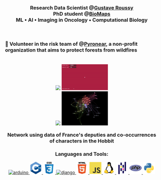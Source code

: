 <h3 align="center"> Research Data Scientist @<a href="https://www.gustaveroussy.fr/">Gustave Roussy</a> <br> PhD student @<a href="https://www.biomaps.universite-paris-saclay.fr/">BioMaps</a> <br> ML • AI • Imaging in Oncology • Computational Biology<h3>

<br/>
<div>
  <p> 🌱 Volunteer in the risk team of @<a href="pyronear.org">Pyronear</a>, a non-profit organization that aims to protect forests from wildfires </p>
</div>
<br>
<div align="center">
  <img src="https://github.com/juldpnt/juldpnt/blob/main/gol_1.gif?raw=true" width="30%"/>
  <img src="https://github.com/juldpnt/juldpnt/blob/main/gol_3.gif?raw=true" width="30%"/>
</div>
<div align="center">
  <img src="https://github.com/juldpnt/juldpnt/blob/main/deputes_compressed.png?raw=true" width="30%"/>
  <img src="https://github.com/juldpnt/juldpnt/blob/main/centrality.png?raw=true" width="30%"/>
  <p> Network using data of France's deputies and co-occurrences of characters in the Hobbit</p>
</div>

<h3 align="center">Languages and Tools:</h3>
<p align="center"> 
<a href="https://www.arduino.cc/" target="_blank" rel="noreferrer"> <img src="https://cdn.worldvectorlogo.com/logos/arduino-1.svg" alt="arduino" width="40" height="40"/> </a> 
<a href="https://www.w3schools.com/cpp/" target="_blank" rel="noreferrer"> <img src="https://raw.githubusercontent.com/devicons/devicon/master/icons/cplusplus/cplusplus-original.svg" alt="cplusplus" width="40" height="40"/> </a> 
<a href="https://www.w3schools.com/css/" target="_blank" rel="noreferrer"> <img src="https://raw.githubusercontent.com/devicons/devicon/master/icons/css3/css3-original-wordmark.svg" alt="css3" width="40" height="40"/> </a>
 <a href="https://www.djangoproject.com/" target="_blank" rel="noreferrer"> <img src="https://cdn.worldvectorlogo.com/logos/django.svg" alt="django" width="40" height="40"/> </a>
 <a href="https://www.w3.org/html/" target="_blank" rel="noreferrer"> <img src="https://raw.githubusercontent.com/devicons/devicon/master/icons/html5/html5-original-wordmark.svg" alt="html5" width="40" height="40"/> </a> 
 <a href="https://developer.mozilla.org/en-US/docs/Web/JavaScript" target="_blank" rel="noreferrer"> <img src="https://raw.githubusercontent.com/devicons/devicon/master/icons/javascript/javascript-original.svg" alt="javascript" width="40" height="40"/> </a> <a href="https://www.linux.org/" target="_blank" rel="noreferrer"> <img src="https://raw.githubusercontent.com/devicons/devicon/master/icons/linux/linux-original.svg" alt="linux" width="40" height="40"/> </a>
   <a href="https://pandas.pydata.org/" target="_blank" rel="noreferrer"> <img src="https://raw.githubusercontent.com/devicons/devicon/2ae2a900d2f041da66e950e4d48052658d850630/icons/pandas/pandas-original.svg" alt="pandas" width="40" height="40"/> </a>
   <a href="https://www.php.net" target="_blank" rel="noreferrer"> <img src="https://raw.githubusercontent.com/devicons/devicon/master/icons/php/php-original.svg" alt="php" width="40" height="40"/> </a> <a href="https://www.python.org" target="_blank" rel="noreferrer"> <img src="https://raw.githubusercontent.com/devicons/devicon/master/icons/python/python-original.svg" alt="python" width="40" height="40"/> </a> 

